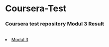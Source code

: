 # Coursera-Test
<h3>Coursera test repository Modul 3 Result </h3> </br>
<li> <a href="https://rawcdn.githack.com/AnishChikhaliya/Coursera-Test/7498ee7e1b4e3652c6b06f8ff8f980b4a4a53e9c/module3-solution/index.html">  Modul 3 </a> </li> </br>
